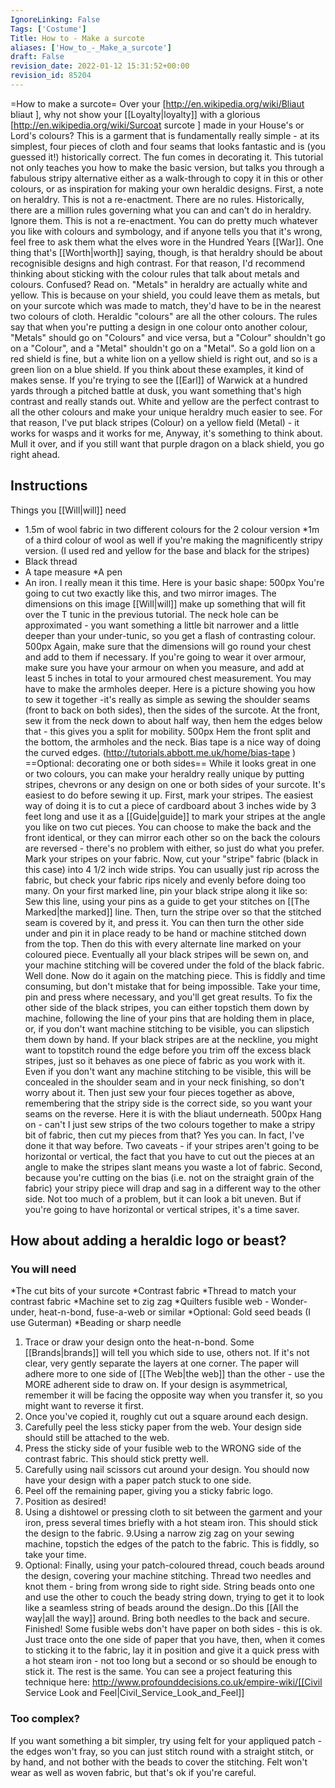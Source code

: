 ```yaml
---
IgnoreLinking: False
Tags: ['Costume']
Title: How to - Make a surcote
aliases: ['How_to_-_Make_a_surcote']
draft: False
revision_date: 2022-01-12 15:31:52+00:00
revision_id: 85204
---
```


=How to make a surcote=
Over your [http://en.wikipedia.org/wiki/Bliaut bliaut ], why not show your [[Loyalty|loyalty]] with a glorious [http://en.wikipedia.org/wiki/Surcoat surcote ] made in your House's or Lord's colours? This is a garment that is fundamentally really simple - at its simplest, four pieces of cloth and four seams that looks fantastic and is (you guessed it!) historically correct. The fun comes in decorating it. This tutorial not only teaches you how to make the basic version, but talks you through a fabulous stripy alternative either as a walk-through to copy it in this or other colours, or as inspiration for making your own heraldic designs.
First, a note on heraldry. This is not a re-enactment. There are no rules.
Historically, there are a million rules governing what you can and can't do in heraldry. Ignore them. This is not a re-enactment. You can do pretty much whatever you like with colours and symbology, and if anyone tells you that it's wrong, feel free to ask them what the elves wore in the Hundred Years [[War]]. One thing that's [[Worth|worth]] saying, though, is that heraldry should be about recognisible designs and high contrast. For that reason, I'd recommend thinking about sticking with the colour rules that talk about metals and colours. Confused? Read on.
"Metals" in heraldry are actually white and yellow. This is because on your shield, you could leave them as metals, but on your surcote which was made to match, they'd have to be in the nearest two colours of cloth. Heraldic "colours" are all the other colours. The rules say that when you're putting a design in one colour onto another colour, "Metals" should go on "Colours" and vice versa, but a "Colour" shouldn't go on a "Colour", and a "Metal" shouldn't go on a "Metal". So a gold lion on a red shield is fine, but a white lion on a yellow shield is right out, and so is a green lion on a blue shield. 
If you think about these examples, it kind of makes sense. If you're trying to see the [[Earl]] of Warwick at a hundred yards through a pitched battle at dusk, you want something that's high contrast and really stands out. White and yellow are the perfect contrast to all the other colours and make your unique heraldry much easier to see. For that reason, I've put black stripes (Colour) on a yellow field (Metal) - it works for wasps and it works for me,
Anyway, it's something to think about. Mull it over, and if you still want that purple dragon on a black shield, you go right ahead. 
## Instructions
Things you [[Will|will]] need
* 1.5m of wool fabric in two different colours for the 2 colour version 
*1m of a third colour of wool as well if you're making the magnificently stripy version. (I used red and yellow for the base and black for the stripes)
* Black thread
* A tape measure
*A pen
* An iron. I really mean it this time.
Here is your basic shape:
500px
You're going to cut two exactly like this, and two mirror images. The dimensions on this image [[Will|will]] make up something that will fit over the T tunic in the previous tutorial. The neck hole can be approximated - you want something a little bit narrower and a little deeper than your under-tunic, so you get a flash of contrasting colour.
500px
Again, make sure that the dimensions will go round your chest and add to them if necessary. If you're going to wear it over armour, make sure you have your armour on when you measure, and add at least 5 inches in total to your armoured chest measurement. You may have to make the armholes deeper.
Here is a picture showing you how to sew it together -it's really as simple as sewing the shoulder seams (front to back on both sides), then the sides of the surcote. At the front, sew it from the neck down to about half way, then hem the edges below that - this gives you a split for mobility. 
500px
Hem the front split and the bottom, the armholes and the neck. Bias tape is a nice way of doing the curved edges. (http://tutorials.abbott.me.uk/home/bias-tape )
==Optional: decorating one or both sides== 
While it looks great in one or two colours, you can make your heraldry really unique by putting stripes, chevrons or any design on one or both sides of your surcote. It's easiest to do before sewing it up.
First, mark your stripes. The easiest way of doing it is to cut a piece of cardboard about 3 inches wide by 3 feet long and use it as a [[Guide|guide]] to mark your stripes at the angle you like on two cut pieces. You can choose to make the back and the front identical, or they can mirror each other so on the back the colours are reversed - there's no problem with either, so just do what you prefer. Mark your stripes on your fabric.
Now, cut your "stripe" fabric (black in this case) into 4 1/2 inch wide strips. You can usually just rip across the fabric, but check your fabric rips nicely and evenly before doing too many. 
On your first marked line, pin your black stripe along it like so:
Sew this line, using your pins as a guide to get your stitches on [[The Marked|the marked]] line. 
Then, turn the stripe over so that the stitched seam is covered by it, and press it. 
You can then turn the other side under and pin it in place ready to be hand or machine stitched down from the top. 
Then do this with every alternate line marked on your coloured piece. 
Eventually all your black stripes will be sewn on, and your machine stitching will be covered under the fold of the black fabric. 
Well done. Now do it again on the matching piece. This is fiddly and time consuming, but don't mistake that for being impossible. Take your time, pin and press where necessary, and you'll get great results.
To fix the other side of the black stripes, you can either topstich them down by machine, following the line of your pins that are holding them in place, or, if you don't want machine stitching to be visible, you can slipstich them down by hand.
If your black stripes are at the neckline, you might want to topstitch round the edge before you trim off the excess black stripes, just so it behaves as one piece of fabric as you work with it. Even if you don't want any machine stitching to be visible, this will be concealed in the shoulder seam and in your neck finishing, so don't worry about it. 
Then just sew your four pieces together as above, remembering that the stripy side is the correct side, so you want your seams on the reverse.
Here it is with the bliaut underneath. 
500px
Hang on - can't I just sew strips of the two colours together to make a stripy bit of fabric, then cut my pieces from that?
Yes you can. In fact, I've done it that way before. Two caveats - if your stripes aren't going to be horizontal or vertical, the fact that you have to cut out the pieces at an angle to make the stripes slant means you waste a lot of fabric. Second, because you're cutting on the bias (i.e. not on the straight grain of the fabric) your stripy piece will drap and sag in a different way to the other side. Not too much of a problem, but it can look a bit uneven. But if you're going to have horizontal or vertical stripes, it's a time saver.
## How about adding a heraldic logo or beast?
### You will need
*The cut bits of your surcote
*Contrast fabric 
*Thread to match your contrast fabric
*Machine set to zig zag
*Quilters fusible web - Wonder-under, heat-n-bond, fuse-a-web or similar
*Optional: Gold seed beads (I use Guterman)
*Beading or sharp needle
1. Trace or draw your design onto the heat-n-bond. Some [[Brands|brands]] will tell you which side to use, others not. If it's not clear, very gently separate the layers at one corner. The paper will adhere more to one side of [[The Web|the web]] than the other - use the MORE adherent side to draw on. If your design is asymmetrical, remember it will be facing the opposite way when you transfer it, so you might want to reverse it first.
2. Once you've copied it, roughly cut out a square around each design.
3. Carefully peel the less sticky paper from the web. Your design side should still be attached to the web.
4. Press the sticky side of your fusible web to the WRONG side of the contrast fabric. This should stick pretty well.
5. Carefully using nail scissors cut around your design. You should now have your design with a paper patch stuck to one side.
6. Peel off the remaining paper, giving you a sticky fabric logo.
7. Position as desired!
8. Using a dishtowel or pressing cloth to sit between the garment and your iron, press several times briefly with a hot steam iron. This should stick the design to the fabric.
9.Using a narrow zig zag on your sewing machine, topstich the edges of the patch to the fabric. This is fiddly, so take your time.
10. Optional: Finally, using your patch-coloured thread, couch beads around the design, covering your machine stitching. Thread two needles and knot them - bring from wrong side to right side. String beads onto one and use the other to couch the beady string down, trying to get it to look like a seamless string of beads around the design..Do this [[All the way|all the way]] around. Bring both needles to the back and secure. Finished!
Some fusible webs don't have paper on both sides - this is ok. Just trace onto the one side of paper that you have, then, when it comes to sticking it to the fabric, lay it in position and give it a quick press with a hot steam iron - not too long but a second or so should be enough to stick it. The rest is the same.
You can see a project featuring this technique here:
http://www.profounddecisions.co.uk/empire-wiki/[[Civil Service Look and Feel|Civil_Service_Look_and_Feel]]
### Too complex?
If you want something a bit simpler, try using felt for your appliqued patch - the edges won't fray, so you can just stitch round with a straight stitch, or by hand, and not bother with the beads to cover the stitching. Felt won't wear as well as woven fabric, but that's ok if you're careful.